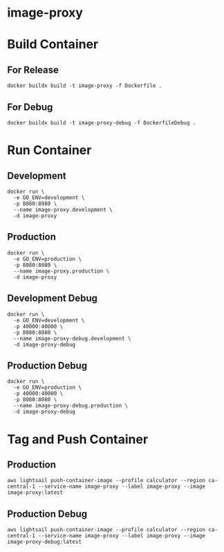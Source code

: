 # image-proxy

# Build Container

## For Release

```
docker buildx build -t image-proxy -f Dockerfile .
```

## For Debug

```
docker buildx build -t image-proxy-debug -f DockerfileDebug .
```

# Run Container

## Development

```
docker run \
  -e GO_ENV=development \
  -p 8080:8080 \
  --name image-proxy.development \
  -d image-proxy
```

## Production

```
docker run \
  -e GO_ENV=production \
  -p 8080:8080 \
  --name image-proxy.production \
  -d image-proxy
```

## Development Debug

```
docker run \
  -e GO_ENV=development \
  -p 40000:40000 \
  -p 8080:8080 \
  --name image-proxy-debug.development \
  -d image-proxy-debug
```

## Production Debug

```
docker run \
  -e GO_ENV=production \
  -p 40000:40000 \
  -p 8080:8080 \
  --name image-proxy-debug.production \
  -d image-proxy-debug
```

# Tag and Push Container

## Production

```
aws lightsail push-container-image --profile calculator --region ca-central-1 --service-name image-proxy --label image-proxy --image image-proxy:latest
```

## Production Debug

```
aws lightsail push-container-image --profile calculator --region ca-central-1 --service-name image-proxy --label image-proxy --image image-proxy-debug:latest
```
